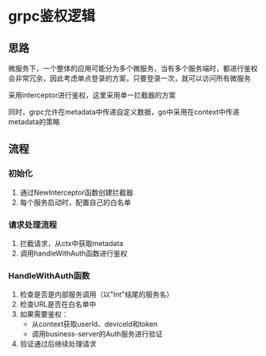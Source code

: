 # grpc鉴权逻辑

## 思路

微服务下，一个整体的应用可能分为多个微服务，当有多个服务端时，都进行鉴权会非常冗余，因此考虑单点登录的方案，只要登录一次，就可以访问所有微服务

采用interceptor进行鉴权，这里采用单一拦截器的方案

同时，grpc允许在metadata中传递自定义数据，go中采用在context中传递metadata的策略

## 流程

### 初始化

1. 通过NewInterceptor函数创建拦截器
2. 每个服务启动时，配置自己的白名单

### 请求处理流程

1. 拦截请求，从ctx中获取metadata
2. 调用handleWithAuth函数进行鉴权

### HandleWithAuth函数

1. 检查是否是内部服务调用（以"Int"结尾的服务名）
2. 检查URL是否在白名单中
3. 如果需要鉴权：
   - 从context获取userId、deviceId和token
   - 调用business-server的Auth服务进行验证
4. 验证通过后继续处理请求

